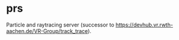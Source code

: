 # prs

Particle and raytracing server (successor to https://devhub.vr.rwth-aachen.de/VR-Group/track_trace).